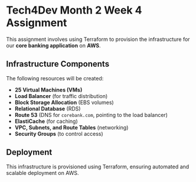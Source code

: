 # Tech4Dev Month 2 Week 4 Assignment  

This assignment involves using Terraform to provision the infrastructure for our **core banking application** on **AWS**.  

## **Infrastructure Components**  
The following resources will be created:  

- **25 Virtual Machines (VMs)**  
- **Load Balancer** (for traffic distribution)  
- **Block Storage Allocation** (EBS volumes)  
- **Relational Database** (RDS)  
- **Route 53** (DNS for `corebank.com`, pointing to the load balancer)  
- **ElastiCache** (for caching)  
- **VPC, Subnets, and Route Tables** (networking)  
- **Security Groups** (to control access)  

## **Deployment**  
This infrastructure is provisioned using Terraform, ensuring automated and scalable deployment on AWS.  



